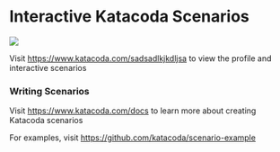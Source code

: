 # Interactive Katacoda Scenarios

[![](http://shields.katacoda.com/katacoda/sadsadlkjkdljsa/count.svg)](https://www.katacoda.com/sadsadlkjkdljsa "Get your profile on Katacoda.com")

Visit https://www.katacoda.com/sadsadlkjkdljsa to view the profile and interactive scenarios

### Writing Scenarios
Visit https://www.katacoda.com/docs to learn more about creating Katacoda scenarios

For examples, visit https://github.com/katacoda/scenario-example
